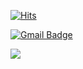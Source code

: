 [![Hits](https://hits.seeyoufarm.com/api/count/incr/badge.svg?url=https%3A%2F%2Fgithub.com%2Fdevyoon91%2Fhit-counter&count_bg=%2379C83D&title_bg=%23555555&icon=&icon_color=%23E7E7E7&title=hits&edge_flat=false)](https://hits.seeyoufarm.com)

[![Gmail Badge](https://img.shields.io/badge/Gmail-d14836?style=flat-square&logo=Gmail&logoColor=white&link=mailto:kimbyungyoun91@gmail.com)](mailto:kimbyungyoun91@gmail.com)


![](https://img.shields.io/badge/-javascript-yellow)
